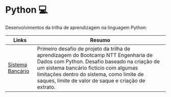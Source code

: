 # Python 💻
Desenvolvimentos da trilha de aprendizagem na linguagem Python:

| Links | Resumo |
|-------|---------|
|[Sistema Bancário](https://github.com/QU4TR0/Python/blob/main/Desafio1_DIO_Python)| Primeiro desafio de projeto da trilha de aprendizagem do Bootcamp NTT Engenharia de Dados com Python. Desafio baseado na criação de um sistema bancário fictício com algumas limitações dentro do sistema, como limite de saques, limite de valor de saque e criação de extrato.|
